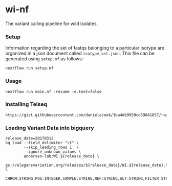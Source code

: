 # wi-nf

The variant calling pipeline for wild isolates.

### Setup

Information regarding the set of fastqs belonging to a particular isotype are organized in a json document called `isotype_set.json`. This file can be generated using `setup.nf` as follows:

```
nextflow run setup.nf
```

### Usage

```
nextflow run main.nf -resume -e.test=false
```

### Installing Telseq

```
https://gist.githubusercontent.com/danielecook/1ba4db9959cd39641857/raw/fb7bb67952e32e54669e0f64abba7fddc2205708/telseq.rb
```

### Loading Variant Data into bigquery

```
release_date=20170312
bq load --field_delimiter "\t" \
        --skip_leading_rows 1  \
        --ignore_unknown_values \
        andersen-lab:WI.${release_date} \
        gs://elegansvariation.org/releases/${release_date}/WI.${release_date}.tsv.gz \
        CHROM:STRING,POS:INTEGER,SAMPLE:STRING,REF:STRING,ALT:STRING,FILTER:STRING,FT:STRING,GT:STRING
```
